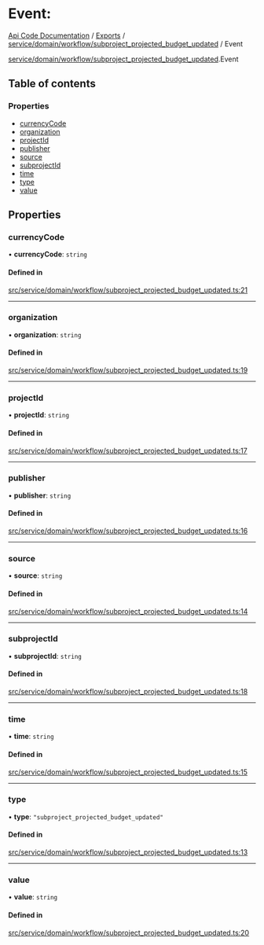 # Event: 
 
[Api Code Documentation](../README.md) / [Exports](../modules.md) / [service/domain/workflow/subproject\_projected\_budget\_updated](../modules/service_domain_workflow_subproject_projected_budget_updated.md) / Event

[service/domain/workflow/subproject_projected_budget_updated](../modules/service_domain_workflow_subproject_projected_budget_updated.md).Event

## Table of contents

### Properties

- [currencyCode](service_domain_workflow_subproject_projected_budget_updated.Event.md#currencycode)
- [organization](service_domain_workflow_subproject_projected_budget_updated.Event.md#organization)
- [projectId](service_domain_workflow_subproject_projected_budget_updated.Event.md#projectid)
- [publisher](service_domain_workflow_subproject_projected_budget_updated.Event.md#publisher)
- [source](service_domain_workflow_subproject_projected_budget_updated.Event.md#source)
- [subprojectId](service_domain_workflow_subproject_projected_budget_updated.Event.md#subprojectid)
- [time](service_domain_workflow_subproject_projected_budget_updated.Event.md#time)
- [type](service_domain_workflow_subproject_projected_budget_updated.Event.md#type)
- [value](service_domain_workflow_subproject_projected_budget_updated.Event.md#value)

## Properties

### currencyCode

• **currencyCode**: `string`

#### Defined in

[src/service/domain/workflow/subproject_projected_budget_updated.ts:21](https://github.com/openkfw/TruBudget/blob/0804644/api/src/service/domain/workflow/subproject_projected_budget_updated.ts#L21)

___

### organization

• **organization**: `string`

#### Defined in

[src/service/domain/workflow/subproject_projected_budget_updated.ts:19](https://github.com/openkfw/TruBudget/blob/0804644/api/src/service/domain/workflow/subproject_projected_budget_updated.ts#L19)

___

### projectId

• **projectId**: `string`

#### Defined in

[src/service/domain/workflow/subproject_projected_budget_updated.ts:17](https://github.com/openkfw/TruBudget/blob/0804644/api/src/service/domain/workflow/subproject_projected_budget_updated.ts#L17)

___

### publisher

• **publisher**: `string`

#### Defined in

[src/service/domain/workflow/subproject_projected_budget_updated.ts:16](https://github.com/openkfw/TruBudget/blob/0804644/api/src/service/domain/workflow/subproject_projected_budget_updated.ts#L16)

___

### source

• **source**: `string`

#### Defined in

[src/service/domain/workflow/subproject_projected_budget_updated.ts:14](https://github.com/openkfw/TruBudget/blob/0804644/api/src/service/domain/workflow/subproject_projected_budget_updated.ts#L14)

___

### subprojectId

• **subprojectId**: `string`

#### Defined in

[src/service/domain/workflow/subproject_projected_budget_updated.ts:18](https://github.com/openkfw/TruBudget/blob/0804644/api/src/service/domain/workflow/subproject_projected_budget_updated.ts#L18)

___

### time

• **time**: `string`

#### Defined in

[src/service/domain/workflow/subproject_projected_budget_updated.ts:15](https://github.com/openkfw/TruBudget/blob/0804644/api/src/service/domain/workflow/subproject_projected_budget_updated.ts#L15)

___

### type

• **type**: ``"subproject_projected_budget_updated"``

#### Defined in

[src/service/domain/workflow/subproject_projected_budget_updated.ts:13](https://github.com/openkfw/TruBudget/blob/0804644/api/src/service/domain/workflow/subproject_projected_budget_updated.ts#L13)

___

### value

• **value**: `string`

#### Defined in

[src/service/domain/workflow/subproject_projected_budget_updated.ts:20](https://github.com/openkfw/TruBudget/blob/0804644/api/src/service/domain/workflow/subproject_projected_budget_updated.ts#L20)
